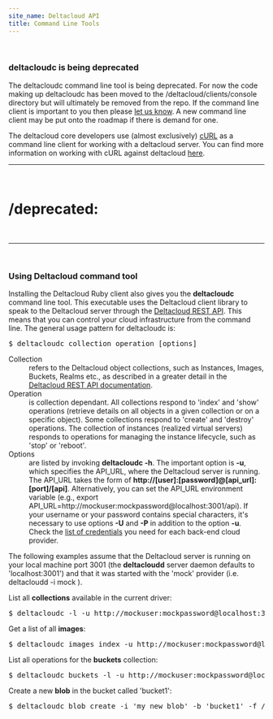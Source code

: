 ```yaml
---
site_name: Deltacloud API
title: Command Line Tools
---
```


<br/>


<h3 id="command">deltacloudc is being deprecated</h3>

The deltacloudc command line tool is being deprecated. For now the code making up deltacloudc has been moved to the /deltacloud/clients/console directory but will ultimately be removed from the repo. If the command line client is important to you then please <a href="/contact.html">let us know</a>. A new command line client may be put onto the roadmap if there is demand for one.

The deltacloud core developers use (almost exclusively) <a href="http://curl.haxx.se/">cURL</a> as a command line client for working with a deltacloud server. You can find more information on working with cURL against deltacloud <a href="/curl-examples.html">here</a>.

<hr/>
<br/>
<h1> /deprecated: </h1>
<br/>
<hr/>
<br/>

<h3 id="command">Using Deltacloud command tool</h3>

<p>Installing the Deltacloud Ruby client also gives you the <strong>deltacloudc</strong> command line tool. This executable uses the Deltacloud client library to speak to the Deltacloud server through the <a href="/rest-api.html">Deltacloud REST API</a>. This means that you can control your cloud infrastructure from the command line. The general usage pattern for deltacloudc is:<p>

<pre>$ deltacloudc collection operation [options]</pre>

<dl>
  <dt>Collection</dt>
  <dd>
  refers to the Deltacloud object collections, such as Instances, Images, Buckets, Realms etc., as described in a greater detail in the <a href="/rest-api.html">Deltacloud REST API documentation</a>.
  </dd>
  <dt>Operation</dt>
  <dd>
  is collection dependant. All collections respond to 'index' and 'show' operations (retrieve details on all objects in a given collection or on a specific object). Some collections respond to 'create' and 'destroy' operations. The collection of instances (realized virtual servers) responds to operations for managing the instance lifecycle, such as 'stop' or 'reboot'.
  </dd>
  <dt>Options</dt>
  <dd>
  are listed by invoking <strong>deltacloudc -h</strong>. The important option is <strong>-u</strong>, which specifies the API_URL, where the Deltacloud server is running. The API_URL takes the form of <strong>http://[user]:[password]@[api_url]:[port]/[api]</strong>. Alternatively, you can set the API_URL environment variable (e.g., export API_URL=http://mockuser:mockpassword@localhost:3001/api). If your username or your password contains special characters, it's necessary to use options <strong>-U</strong> and <strong>-P</strong> in addition to the option <strong>-u</strong>. Check the <a href="/supported-providers.html#credentials"> list of credentials</a> you need for each back-end cloud provider.
  </dd>
</dl>

<p>
The following examples assume that the Deltacloud server is running on your local machine port 3001 (the <strong>deltacloudd</strong> server daemon defaults to 'localhost:3001') and that it was started with the 'mock' provider (i.e. deltacloudd -i mock ).</p>

<p> List all <strong>collections</strong> available in the current driver:</p>

<pre>$ deltacloudc -l -u http://mockuser:mockpassword@localhost:3001/api</pre>

<p>Get a list of all <strong>images</strong>:</p>

<pre>$ deltacloudc images index -u http://mockuser:mockpassword@localhost:3001/api</pre>

<p>List all operations for the <strong>buckets</strong> collection:</p>

<pre>$ deltacloudc buckets -l -u http://mockuser:mockpassword@localhost:3001/api</pre>

<p>Create a new <strong>blob</strong> in the bucket called 'bucket1':</p>

<pre>$ deltacloudc blob create -i 'my_new_blob' -b 'bucket1' -f /home/marios/file.txt</pre>

